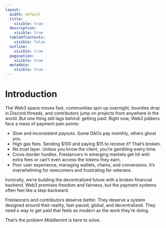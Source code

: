 ```yaml
---
layout:
  width: default
  title:
    visible: true
  description:
    visible: true
  tableOfContents:
    visible: false
  outline:
    visible: true
  pagination:
    visible: true
  metadata:
    visible: true
---
```


# Introduction

The Web3 space moves fast, communities spin up overnight, bounties drop in Discord threads, and contributors jump on projects from anywhere in the world. But one thing still lags behind: getting paid. Right now, Web3 jobbers face a mess of payment pain points:

* Slow and inconsistent payouts. Some DAOs pay monthly, others ghost you.
* High gas fees. Sending $100 and paying $15 to receive it? That’s broken.
* No trust layer. Unless you know the client, you’re gambling every time.
* Cross-border hurdles. Freelancers in emerging markets get hit with extra fees or can’t even access the tokens they earn.
* Poor user experience, managing wallets, chains, and conversions. It’s overwhelming for newcomers and frustrating for veterans.

Ironically, we’re building the decentralized future with a broken financial backend. Web3 promises freedom and fairness, but the payment systems often feel like a step backward.

Freelancers and contributors deserve better. They deserve a system designed around their reality, fast-paced, global, and decentralized. They need a way to get paid that feels as modern as the work they’re doing.

That’s the problem Middlemint is here to solve.
